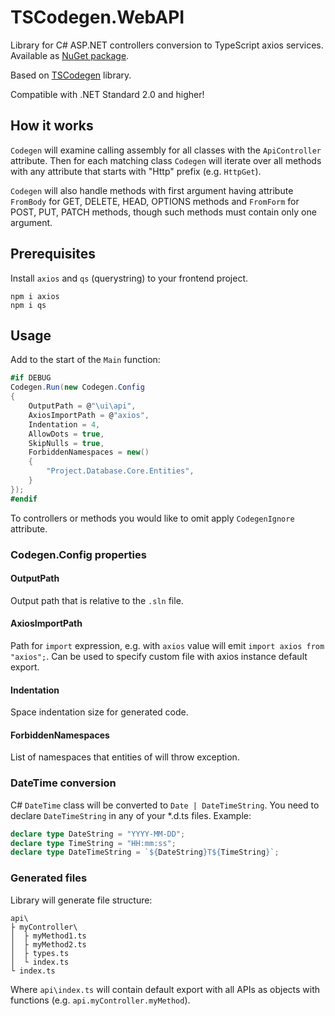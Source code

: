 # TSCodegen.WebAPI

Library for C# ASP.NET controllers conversion to TypeScript axios services. Available as [NuGet package](https://www.nuget.org/packages/TSCodegen.WebAPI/).

Based on [TSCodegen](https://github.com/0x2E757/TSCodegen) library.

Compatible with .NET Standard 2.0 and higher!

## How it works

`Codegen` will examine calling assembly for all classes with the `ApiController` attribute. Then for each matching class `Codegen` will iterate over all methods with any attribute that starts with "Http" prefix (e.g. `HttpGet`).

`Codegen` will also handle methods with first argument having attribute `FromBody` for GET, DELETE, HEAD, OPTIONS methods and `FromForm` for POST, PUT, PATCH methods, though such methods must contain only one argument.

## Prerequisites

Install `axios` and `qs` (querystring) to your frontend project.

```Shell
npm i axios
npm i qs
```

## Usage

Add to the start of the `Main` function:

```C#
#if DEBUG
Codegen.Run(new Codegen.Config
{
    OutputPath = @"\ui\api",
    AxiosImportPath = @"axios",
    Indentation = 4,
    AllowDots = true,
    SkipNulls = true,
    ForbiddenNamespaces = new()
    {
        "Project.Database.Core.Entities",
    }
});
#endif
```

To controllers or methods you would like to omit apply `CodegenIgnore` attribute.

### Codegen.Config properties

#### OutputPath

Output path that is relative to the `.sln` file.

#### AxiosImportPath

Path for `import` expression, e.g. with `axios` value will emit `import axios from "axios";`. Can be used to specify custom file with axios instance default export.

#### Indentation

Space indentation size for generated code.

#### ForbiddenNamespaces

List of namespaces that entities of will throw exception.

### DateTime conversion

C# `DateTime` class will be converted to `Date | DateTimeString`. You need to declare `DateTimeString` in any of your \*.d.ts files. Example:

```TypeScript
declare type DateString = "YYYY-MM-DD";
declare type TimeString = "HH:mm:ss";
declare type DateTimeString = `${DateString}T${TimeString}`;
```

### Generated files

Library will generate file structure:

```
api\
├ myController\
│  ├ myMethod1.ts
│  ├ myMethod2.ts
│  ├ types.ts
│  └ index.ts
└ index.ts
```

Where `api\index.ts` will contain default export with all APIs as objects with functions (e.g. `api.myController.myMethod`).
